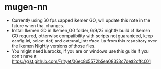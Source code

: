 # mugen-nn
- Currently using 60 fps capped ikemen GO, will update this note in the future when that changes.
- Install Ikemen GO in Ikemen_GO folder, 6/9/25 nightly build of Ikemen GO required, otherwise compatibility with scripts not guaranteed, keep config.ini, select.def, and external_interface.lua from this repository over the Ikemen Nightly versions of those files.
- You might need luarocks, if you are on windows use this guide if you don't have it https://gist.github.com/Frityet/06ec8d5572b5ea08353c7de92cffc001